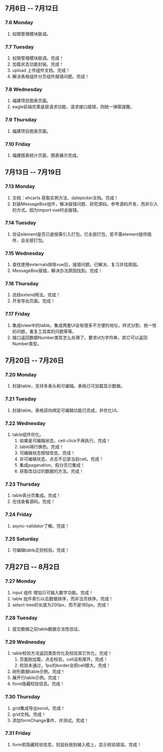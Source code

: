 ## 7月6日 -- 7月12日

### 7.6 Monday
1. 权限管理模块联调。

### 7.7 Tuesday
1. 权限管理模块联调。完成！
2. 加载状态功能封装。完成！
3. upload 上传组件文档。完成！
4. 解决表格组件分页组件报错问题。完成！

### 7.8 Wednesday
1. 福建项目图表页面。
2. eagle前端完善底层请求功能，请求接口报错，则统一弹窗提醒。

### 7.9 Thursday
1. 福建项目图表页面。


### 7.10 Friday
1. 福建图表统计页面，图表展示完成。

## 7月13日 -- 7月19日

### 7.13 Monday
1. 文档：ehcarts 获取实例方法、datepicker文档。完成！
2. 封装MessageBox组件，解决报错问题、研究源码。参考源码开发，而非引入的方式。因为import vue时会报错。

### 7.14 Tuesday
1. 验证element是否已是按需引入打包。已全部打包，若不需element提供插件，会全部打包。

### 7.15 Wednesday
1. 查找使用externals排除vue后，报错问题。已解决，复习并找原因。
2. MessageBox报错，解决办法原因找到。完成！

### 7.16 Thursday
1. 总结extend用法。完成！
2. 开发导出页面。完成！

### 7.17 Friday
1. 集成iview中的table。集成两套UI会有很多不方便的地址，样式分割、统一性的问题，重复工具库的问题等等。
2. 接口返回数据Number类型怎么处理了。要求id为字符串，其它可以返回Number类型。

## 7月20日 -- 7月26日

### 7.20 Monday
1. 封装table，支持多表头和可编辑。表格已可加载显示数据。

### 7.21 Tuesday
1. 封装table。表格双向绑定可编辑功能已完成，并优化UI。

### 7.22 Wednesday
1. table组件优化。
   1. 如果是可编辑状态，cell-click不再执行。完成！
   2. table隔行换色。完成！
   3. 可编辑状态按钮改变。完成！
   4. 非可编辑状态，点击不记录当前cell。完成！
   5. 集成paganation。假分页已集成！
   6. 获取改动过的数据的方法。完成！

### 7.23 Thursday
1. table真分页集成。完成！
2. 在线查看源码。完成！

### 7.24 Friday
1. async-validator了解。完成！

### 7.25 Saturday
1. 可编辑table正则校验。完成！

## 7月27日 -- 8月2日

### 7.27 Monday
1. input 组件 增加只可输入数字功能。完成！
2. table 组件索引以总数据排序，而非当页排序。完成！
3. select-tree的长度为200px，而不是185px。完成！

### 7.28 Tuesday
1. 提交数据之前table数据合法性验证。

### 7.29 Wednesday
1. table校验方法返回类型优化及校验其它优化。完成！
   1. 页面刚加载，点击校验。cell没有撑开。完成！
   2. 校验未通过，1px的border会把cell撑大。完成！
2. 树形数据table示例。完成！
3. 展开行table示例。完成！
4. form隐藏校验信息。完成！

### 7.30 Thursday
1. grid集成导出excel。完成！
2. grid文档。完成！
3. 添加formChange事件，并测试。完成！

### 7.31 Friday
1. form若隐藏校验信息，则鼠标放到输入框上，显示校验错误。完成！
